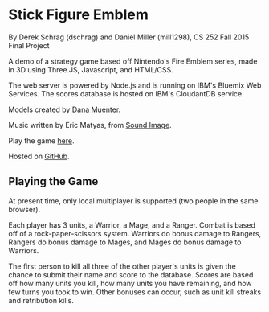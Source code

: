 [//]: # (This readme is best viewed at https://github.com/dschrag/StickFigureEmblem)
# Stick Figure Emblem
By Derek Schrag (dschrag) and Daniel Miller (mill1298), CS 252 Fall 2015 Final Project

A demo of a strategy game based off Nintendo's Fire Emblem series, made in 3D using Three.JS, Javascript, and HTML/CSS.

The web server is powered by Node.js and is running on IBM's Bluemix Web Services. The scores database is hosted on IBM's CloudantDB service.

Models created by <a href="https://dmuenter.weebly.com">Dana Muenter</a>.

Music written by Eric Matyas, from <a href="https://soundimage.org">Sound Image</a>.

Play the game <a href="https://stickfigureemblem.mybluemix.net">here</a>.

Hosted on <a href="https://github.com/dschrag/StickFigureEmblem">GitHub</a>.

## Playing the Game
At present time, only local multiplayer is supported (two people in the same browser).

Each player has 3 units, a Warrior, a Mage, and a Ranger.
Combat is based off of a rock-paper-scissors system.
Warriors do bonus damage to Rangers, Rangers do bonus damage to Mages, and Mages do bonus damage to Warriors.

The first person to kill all three of the other player's units is given the chance to submit their name and score to the database. 
Scores are based off how many units you kill, how many units you have remaining, and how few turns you took to win. Other bonuses can occur, such as unit kill streaks and retribution kills.
